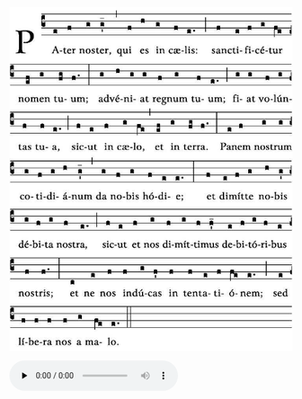![](images/Pater-Noster.jpg)

<audio src="https://storage.googleapis.com/kyriale/Schola_Gregoriana-Pater_Noster.ogg" controls="controls" preload="none"></audio>
